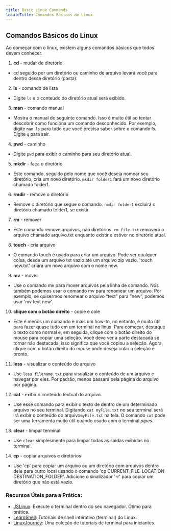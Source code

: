 ```yaml
---
title: Basic Linux Commands
localeTitle: Comandos Básicos do Linux
---
```

## Comandos Básicos do Linux

Ao começar com o linux, existem alguns comandos básicos que todos devem conhecer.

1.  **cd** - mudar de diretório

- cd seguido por um diretório ou caminho de arquivo levará você para dentro desse diretório (pasta).

2.  **ls** - comando de lista

- Digite `ls` e o conteúdo do diretório atual será exibido.

3.  **man** - comando manual

- Mostra o manual do seguinte comando. Isso é muito útil ao tentar descobrir como funciona um comando desconhecido. Por exemplo, digite `man ls` para tudo que você precisa saber sobre o comando ls. Digite `q` para sair.

4.  **pwd** - caminho

- Digite `pwd` para exibir o caminho para seu diretório atual.

5.  **mkdir** - faça o diretório

- Este comando, seguido pelo nome que você deseja nomear seu diretório, cria um novo diretório. `mkdir folder1` fará um novo diretório chamado folder1.

6.  **rmdir** - remove o diretório

- Remove o diretório que segue o comando. `rmdir folder1` excluirá o diretório chamado folder1, se existir.

7.  **rm** - remover

- Este comando remove arquivos, não diretórios. `rm file.txt` removerá o arquivo chamado arquivo.txt enquanto existir e estiver no diretório atual.

8.  **touch** - cria arquivo

- O comando touch é usado para criar um arquivo. Pode ser qualquer coisa, desde um arquivo txt vazio até um arquivo zip vazio. 'touch new.txt' criará um novo arquivo com o nome new.

9.  **mv** - mover

- Use o comando mv para mover arquivos pela linha de comando. Nós também podemos usar o comando mv para renomear um arquivo. Por exemplo, se quisermos renomear o arquivo “text” para “new”, podemos usar 'mv text new'.

10.  **clique com o botão direito** - copie e cole

- Este é menos um comando e mais um how-to, no entanto, é muito útil para fazer quase tudo em um terminal no linux. Para começar, destaque o texto como normal e, em seguida, clique com o botão direito do mouse para copiar uma seleção. Você deve ver a parte destacada se tornar não destacada, isso significa que você copiou a seleção. Agora, clique com o botão direito do mouse onde deseja colar a seleção e pronto.

11.  **less** - visualizar o conteúdo do arquivo

- Use `less filename.txt` para visualizar o conteúdo de um arquivo e navegar por eles. Por padrão, menos passará pela página do arquivo por página.

 12. **cat** - exibir o conteúdo textual do arquivo 
- Use esse comando para exibir o texto de dentro de um determinado arquivo no seu terminal. Digitando `cat myFile.txt` no seu terminal será irá exibir o conteúdo do arquivo`myFile.txt` na tela. O comando `cat` pode ser uma ferramenta muito útil quando usado com o terminal _pipes_.

 13. **clear** - limpar terminal
- Use `clear` simplesmente para limpar todas as saidas exibidas no terminal.

 14. **cp** - copiar arquivos e diretórios
- Use 'cp' para copiar um arquivo ou um diretório com arquivos dentro dele para outro local usando o comando 'cp CURRENT_FILE-LOCATION DESTINATION_FOLDER'. Adicione o sinalizador '-r' para copiar um diretório que não está vazio. 

### Recursos Úteis para a Prática:
- [JSLinux](https://bellard.org/jslinux/vm.html?url=https://bellard.org/jslinux/buildroot-x86.cfg): Execute o terminal dentro do seu navegador. Ótimo para prática.
- [LearnShell](https://www.learnshell.org/): Tutoriais de shell interativo (terminal) do Linux.
- [LinuxJourney](https://linuxjourney.com/lesson/the-shell): Uma coleção de tutoriais de terminal para iniciantes.

